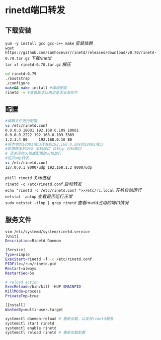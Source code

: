 # rinetd端口转发

## 下载安装
`yum -y install gcc gcc-c++ make` _安装依赖_  
`wget https://github.com/samhocevar/rinetd/releases/download/v0.70/rinetd-0.70.tar.gz` _下载rinetd_  
`tar xf rinetd-0.70.tar.gz` _解压_  
```bash
cd rinetd-0.79
./bootstrap
./configure
make&& make install #编译安装
rinetd -v #查看版本以确定是否安装完毕
```

## 配置
```bash
#编辑文件进行配置
vi /etc/rinetd.conf 
0.0.0.0 18081 192.168.0.109 18081
0.0.0.0 2222 192.168.0.103 3389
1.2.3.4 80     192.168.0.10 80
#将本地的18081端口转发到192.168.0.109的18081端口
#能够转发的地址 本机端口 目标ip 目标端口
# 须关闭防火墙或配置防火墙放行
#设只udp转发
vi /etc/rinetd.conf
127.0.0.1 8000/udp 192.168.1.2 8000/udp

```
`pkill rinetd`  _关闭进程_  
`rinetd -c /etc/rinetd.conf`  _启动转发_  
`echo "rinetd -c /etc/rinetd.conf ">>/etc/rc.local` _开机自动运行_  
`netstat -antup` _查看是否运行正常_  
`sudo netstat -tlnp | grep rinetd` _查看rinetd占用的端口情况_  

## 服务文件
```bash
vim /etc/systemd/system/rinetd.service
[Unit]
Description=Rinetd Daemon

[Service]
Type=simple
ExecStart=rinetd -f -c /etc/rinetd.conf
PIDFile=/run/rinetd.pid
Restart=always
RestartSec=5s

# reload action
ExecReload=/bin/kill -HUP $MAINPID
KillMode=process
PrivateTmp=true

[Install]
WantedBy=multi-user.target

systemctl daemon-reload # 重新加载，以发现rinetd服务
systemctl start rinetd
systemctl enable rinetd
systemctl reload rinetd # 重新加载配置
```
